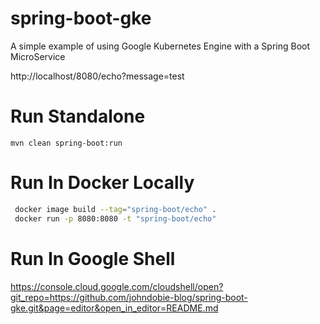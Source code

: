 # spring-boot-gke
A simple example of using Google Kubernetes Engine with a Spring Boot MicroService

http://localhost/8080/echo?message=test

# Run Standalone
```
mvn clean spring-boot:run
```

# Run In Docker Locally
``` bash
 docker image build --tag="spring-boot/echo" .
 docker run -p 8080:8080 -t "spring-boot/echo"    
```

# Run In Google Shell



https://console.cloud.google.com/cloudshell/open?git_repo=https://github.com/johndobie-blog/spring-boot-gke.git&page=editor&open_in_editor=README.md